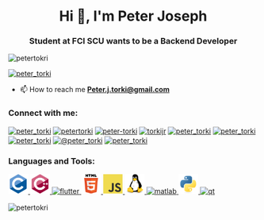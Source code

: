 <h1 align="center">Hi 👋, I'm Peter Joseph</h1>
<h3 align="center">Student at FCI SCU wants to be a Backend Developer</h3>

<p align="left"> <img src="https://komarev.com/ghpvc/?username=petertokri&label=Profile%20views&color=0e75b6&style=flat" alt="petertokri" /> </p>

<p align="left"> <a href="https://twitter.com/peter_torki" target="blank"><img src="https://img.shields.io/twitter/follow/peter_torki?logo=twitter&style=for-the-badge" alt="peter_torki" /></a> </p>

- 📫 How to reach me **Peter.j.torki@gmail.com**

<h3 align="left">Connect with me:</h3>
<p align="left">
<a href="https://twitter.com/peter_torki" target="blank"><img align="center" src="https://raw.githubusercontent.com/rahuldkjain/github-profile-readme-generator/master/src/images/icons/Social/twitter.svg" alt="peter_torki" height="30" width="40" /></a>
<a href="https://linkedin.com/in/petertorki" target="blank"><img align="center" src="https://raw.githubusercontent.com/rahuldkjain/github-profile-readme-generator/master/src/images/icons/Social/linked-in-alt.svg" alt="petertorki" height="30" width="40" /></a>
<a href="https://stackoverflow.com/users/peter-torki" target="blank"><img align="center" src="https://raw.githubusercontent.com/rahuldkjain/github-profile-readme-generator/master/src/images/icons/Social/stack-overflow.svg" alt="peter-torki" height="30" width="40" /></a>
<a href="https://fb.com/torkijr" target="blank"><img align="center" src="https://raw.githubusercontent.com/rahuldkjain/github-profile-readme-generator/master/src/images/icons/Social/facebook.svg" alt="torkijr" height="30" width="40" /></a>
<a href="https://instagram.com/peter_torki" target="blank"><img align="center" src="https://raw.githubusercontent.com/rahuldkjain/github-profile-readme-generator/master/src/images/icons/Social/instagram.svg" alt="peter_torki" height="30" width="40" /></a>
<a href="https://www.codechef.com/users/peter_torki" target="blank"><img align="center" src="https://cdn.jsdelivr.net/npm/simple-icons@3.1.0/icons/codechef.svg" alt="peter_torki" height="30" width="40" /></a>
<a href="https://www.hackerrank.com/peter_torki" target="blank"><img align="center" src="https://raw.githubusercontent.com/rahuldkjain/github-profile-readme-generator/master/src/images/icons/Social/hackerrank.svg" alt="peter_torki" height="30" width="40" /></a>
<a href="https://codeforces.com/profile/@peter_torki" target="blank"><img align="center" src="https://raw.githubusercontent.com/rahuldkjain/github-profile-readme-generator/master/src/images/icons/Social/codeforces.svg" alt="@peter_torki" height="30" width="40" /></a>
<a href="https://www.leetcode.com/peter_torki" target="blank"><img align="center" src="https://raw.githubusercontent.com/rahuldkjain/github-profile-readme-generator/master/src/images/icons/Social/leet-code.svg" alt="peter_torki" height="30" width="40" /></a>
</p>

<h3 align="left">Languages and Tools:</h3>
<p align="left"> <a href="https://www.cprogramming.com/" target="_blank" rel="noreferrer"> <img src="https://raw.githubusercontent.com/devicons/devicon/master/icons/c/c-original.svg" alt="c" width="40" height="40"/> </a> <a href="https://www.w3schools.com/cpp/" target="_blank" rel="noreferrer"> <img src="https://raw.githubusercontent.com/devicons/devicon/master/icons/cplusplus/cplusplus-original.svg" alt="cplusplus" width="40" height="40"/> </a> <a href="https://flutter.dev" target="_blank" rel="noreferrer"> <img src="https://www.vectorlogo.zone/logos/flutterio/flutterio-icon.svg" alt="flutter" width="40" height="40"/> </a> <a href="https://www.w3.org/html/" target="_blank" rel="noreferrer"> <img src="https://raw.githubusercontent.com/devicons/devicon/master/icons/html5/html5-original-wordmark.svg" alt="html5" width="40" height="40"/> </a> <a href="https://developer.mozilla.org/en-US/docs/Web/JavaScript" target="_blank" rel="noreferrer"> <img src="https://raw.githubusercontent.com/devicons/devicon/master/icons/javascript/javascript-original.svg" alt="javascript" width="40" height="40"/> </a> <a href="https://www.linux.org/" target="_blank" rel="noreferrer"> <img src="https://raw.githubusercontent.com/devicons/devicon/master/icons/linux/linux-original.svg" alt="linux" width="40" height="40"/> </a> <a href="https://www.mathworks.com/" target="_blank" rel="noreferrer"> <img src="https://upload.wikimedia.org/wikipedia/commons/2/21/Matlab_Logo.png" alt="matlab" width="40" height="40"/> </a> <a href="https://www.python.org" target="_blank" rel="noreferrer"> <img src="https://raw.githubusercontent.com/devicons/devicon/master/icons/python/python-original.svg" alt="python" width="40" height="40"/> </a> <a href="https://www.qt.io/" target="_blank" rel="noreferrer"> <img src="https://upload.wikimedia.org/wikipedia/commons/0/0b/Qt_logo_2016.svg" alt="qt" width="40" height="40"/> </a> </p>

<p><img align="center" src="https://github-readme-stats.vercel.app/api/top-langs?username=petertokri&show_icons=true&locale=en&layout=compact" alt="petertokri" /></p>
